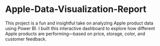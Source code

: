 # Apple-Data-Visualization-Report
This project is a fun and insightful take on analyzing Apple product data using Power BI. I built this interactive dashboard to explore how different Apple products are performing—based on price, storage, color, and customer feedback.
